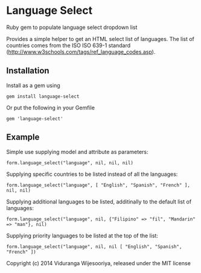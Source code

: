 # Language Select

Ruby gem to populate language select dropdown list

Provides a simple helper to get an HTML select list of languages.  The list of countries comes from the ISO ISO 639-1 standard (http://www.w3schools.com/tags/ref_language_codes.asp).  


## Installation

Install as a gem using

    gem install language-select

Or put the following in your Gemfile

    gem 'language-select'

## Example

Simple use supplying model and attribute as parameters:

    form.language_select("language", nil, nil, nil)

Supplying specific countries to be listed instead of all the languages:

    form.language_select("language", [ "English", "Spanish", "French" ], nil, nil)    

Supplying additional languages to be listed, additinally to the default list of languages:

    form.language_select("language", nil, {"Filipino" => "fil", "Mandarin" => "man"}, nil)
    
Supplying priority languages to be listed at the top of the list:

    form.language_select("language", nil, nil [ "English", "Spanish", "French" ])
    

        
    
Copyright (c) 2014 Viduranga Wijesooriya, released under the MIT license
